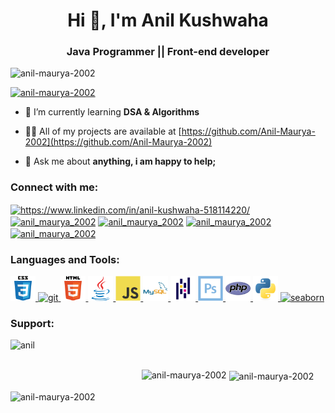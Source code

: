 <!--
**Anil-Maurya-2002/Anil-Maurya-2002** is a ✨ _special_ ✨ repository because its `README.md` (this file) appears on your GitHub profile.

Here are some ideas to get you started:

- 🔭 I’m currently working on ...
- 🌱 I’m currently learning ...
- 👯 I’m looking to collaborate on ...
- 🤔 I’m looking for help with ...
- 💬 Ask me about ...
- 📫 How to reach me: ...
- 😄 Pronouns: ...
- ⚡ Fun fact: ...
-->

<h1 align="center">Hi 👋, I'm Anil Kushwaha</h1>
<h3 align="center">Java Programmer || Front-end developer</h3>

<p align="left"> <img src="https://komarev.com/ghpvc/?username=anil-maurya-2002&label=Profile%20views&color=0e75b6&style=flat" alt="anil-maurya-2002" /> </p>

<p align="left"> <a href="https://github.com/ryo-ma/github-profile-trophy"><img src="https://github-profile-trophy.vercel.app/?username=anil-maurya-2002" alt="anil-maurya-2002" /></a> </p>

- 🌱 I’m currently learning **DSA & Algorithms**

- 👨‍💻 All of my projects are available at [https://github.com/Anil-Maurya-2002](https://github.com/Anil-Maurya-2002)

- 💬 Ask me about **anything, i am happy to help;**

<h3 align="left">Connect with me:</h3>
<p align="left">
<a href="https://linkedin.com/in/https://www.linkedin.com/in/anil-kushwaha-518114220/" target="blank"><img align="center" src="https://raw.githubusercontent.com/rahuldkjain/github-profile-readme-generator/master/src/images/icons/Social/linked-in-alt.svg" alt="https://www.linkedin.com/in/anil-kushwaha-518114220/" height="30" width="40" /></a>
<a href="https://instagram.com/anil_maurya_2002" target="blank"><img align="center" src="https://raw.githubusercontent.com/rahuldkjain/github-profile-readme-generator/master/src/images/icons/Social/instagram.svg" alt="anil_maurya_2002" height="30" width="40" /></a>
<a href="https://www.hackerrank.com/anil_maurya_2002" target="blank"><img align="center" src="https://raw.githubusercontent.com/rahuldkjain/github-profile-readme-generator/master/src/images/icons/Social/hackerrank.svg" alt="anil_maurya_2002" height="30" width="40" /></a>
<a href="https://www.leetcode.com/anil_maurya_2002" target="blank"><img align="center" src="https://raw.githubusercontent.com/rahuldkjain/github-profile-readme-generator/master/src/images/icons/Social/leet-code.svg" alt="anil_maurya_2002" height="30" width="40" /></a>
<a href="https://auth.geeksforgeeks.org/user/anil_maurya_2002" target="blank"><img align="center" src="https://raw.githubusercontent.com/rahuldkjain/github-profile-readme-generator/master/src/images/icons/Social/geeks-for-geeks.svg" alt="anil_maurya_2002" height="30" width="40" /></a>
</p>

<h3 align="left">Languages and Tools:</h3>
<p align="left"> <a href="https://www.w3schools.com/css/" target="_blank" rel="noreferrer"> <img src="https://raw.githubusercontent.com/devicons/devicon/master/icons/css3/css3-original-wordmark.svg" alt="css3" width="40" height="40"/> </a> <a href="https://git-scm.com/" target="_blank" rel="noreferrer"> <img src="https://www.vectorlogo.zone/logos/git-scm/git-scm-icon.svg" alt="git" width="40" height="40"/> </a> <a href="https://www.w3.org/html/" target="_blank" rel="noreferrer"> <img src="https://raw.githubusercontent.com/devicons/devicon/master/icons/html5/html5-original-wordmark.svg" alt="html5" width="40" height="40"/> </a> <a href="https://www.java.com" target="_blank" rel="noreferrer"> <img src="https://raw.githubusercontent.com/devicons/devicon/master/icons/java/java-original.svg" alt="java" width="40" height="40"/> </a> <a href="https://developer.mozilla.org/en-US/docs/Web/JavaScript" target="_blank" rel="noreferrer"> <img src="https://raw.githubusercontent.com/devicons/devicon/master/icons/javascript/javascript-original.svg" alt="javascript" width="40" height="40"/> </a> <a href="https://www.mysql.com/" target="_blank" rel="noreferrer"> <img src="https://raw.githubusercontent.com/devicons/devicon/master/icons/mysql/mysql-original-wordmark.svg" alt="mysql" width="40" height="40"/> </a> <a href="https://pandas.pydata.org/" target="_blank" rel="noreferrer"> <img src="https://raw.githubusercontent.com/devicons/devicon/2ae2a900d2f041da66e950e4d48052658d850630/icons/pandas/pandas-original.svg" alt="pandas" width="40" height="40"/> </a> <a href="https://www.photoshop.com/en" target="_blank" rel="noreferrer"> <img src="https://raw.githubusercontent.com/devicons/devicon/master/icons/photoshop/photoshop-line.svg" alt="photoshop" width="40" height="40"/> </a> <a href="https://www.php.net" target="_blank" rel="noreferrer"> <img src="https://raw.githubusercontent.com/devicons/devicon/master/icons/php/php-original.svg" alt="php" width="40" height="40"/> </a> <a href="https://www.python.org" target="_blank" rel="noreferrer"> <img src="https://raw.githubusercontent.com/devicons/devicon/master/icons/python/python-original.svg" alt="python" width="40" height="40"/> </a> <a href="https://seaborn.pydata.org/" target="_blank" rel="noreferrer"> <img src="https://seaborn.pydata.org/_images/logo-mark-lightbg.svg" alt="seaborn" width="40" height="40"/> </a> </p>

<h3 align="left">Support:</h3>
<p><a href="https://www.buymeacoffee.com/anil"> <img align="left" src="https://cdn.buymeacoffee.com/buttons/v2/default-yellow.png" height="50" width="210" alt="anil" /></a></p><br><br>

<p><img align="left" src="https://github-readme-stats.vercel.app/api/top-langs?username=anil-maurya-2002&show_icons=true&locale=en&layout=compact" alt="anil-maurya-2002" /></p>

<p>&nbsp;<img align="center" src="https://github-readme-stats.vercel.app/api?username=anil-maurya-2002&show_icons=true&locale=en" alt="anil-maurya-2002" /></p>

<p><img align="center" src="https://github-readme-streak-stats.herokuapp.com/?user=anil-maurya-2002&" alt="anil-maurya-2002" /></p>
